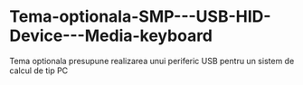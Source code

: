 # Tema-optionala-SMP---USB-HID-Device---Media-keyboard
Tema optionala presupune realizarea unui periferic USB pentru un sistem de calcul de tip PC
